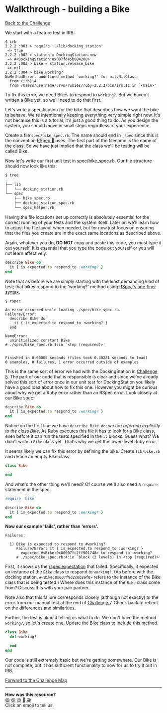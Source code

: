 # Walkthrough - building a Bike

[Back to the Challenge](../9_building_a_bike.md)

We start with a feature test in IRB:

```
$ irb
2.2.2 :001 > require './lib/docking_station'
 => true
2.2.2 :002 > station = DockingStation.new
 => #<DockingStation:0x007fd45b884208>
2.2.2 :003 > bike = station.release_bike
 => nil
2.2.2 :004 > bike.working?
NoMethodError: undefined method `working?' for nil:NilClass
  from (irb):4
  from /Users/username/.rvm/rubies/ruby-2.2.2/bin/irb:11:in `<main>'
```

To fix this error, we need Bikes to respond to `working?`. But we haven't written a Bike yet, so we'll need to do that first.

Let's write a specification for the bike that describes how we want the bike to behave. We're intentionally keeping everything very simple right now. It's not because this is a tutorial; it's just a good thing to do. As you design the system, you should move in small steps regardless of your experience.

Create a file `spec/bike_spec.rb`. The name should end in `_spec` since this is the convention [RSpec&nbsp;:pill:](../pills/rspec.md) uses. The first part of the filename is the name of the class. So we have just implied that the class we'll be testing will be called Bike.

Now let's write our first unit test in spec/bike_spec.rb.  Our file structure should now look like this:

```sh
$ tree
.
├── lib
│   └── docking_station.rb
└── spec
    ├── bike_spec.rb
    ├── docking_station_spec.rb
    └── spec_helper.rb
```

Having the file locations set up correctly is absolutely essential for the correct running of your tests and the system itself.  Later on we'll learn how to adjust the file layout when needed, but for now just focus on ensuring that the files you create are in the exact same locations as described above.

Again, whatever you do, **DO NOT** copy and paste this code, you must type it out yourself.  It is essential that you type the code out yourself or you will not learn effectively.

```ruby
describe Bike do
  it { is_expected.to respond_to :working? }
end
```

Note that as before we are simply starting with the least demanding kind of test; that bikes respond to the 'working?' method using [RSpec's one-liner syntax](https://www.relishapp.com/rspec/rspec-core/v/3-2/docs/subject/one-liner-syntax).

```
$ rspec

An error occurred while loading ./spec/bike_spec.rb.
Failure/Error:
  describe Bike do
    it { is_expected.to respond_to :working? }
  end

NameError:
  uninitialized constant Bike
# ./spec/bike_spec.rb:1:in `<top (required)>'


Finished in 0.00005 seconds (files took 0.30281 seconds to load)
0 examples, 0 failures, 1 error occurred outside of examples

```

This is the same sort of error we had with the DockingStation in [Challenge 5](5_from_feature_tests_to_unit_tests.md). The part of our code that is responsible is clear and since we've already solved this sort of error once in our unit test for DockingStation you likely have a good idea about how to fix this one.  However you might be curious about why we get a Ruby error rather than an RSpec error.  Look closely at our Bike spec:

```ruby
describe Bike do
  it { is_expected.to respond_to :working? }
end
```
Notice on the first line we have `describe Bike do`; we are _referring explicitly to the class Bike_.  As Ruby executes this file it has to look for a Bike class, even before it can run the tests specified in the `it` blocks.  Guess what? We didn't write a `Bike` class yet.  That's why we get the lower-level Ruby error.

It seems likely we can fix this error by defining the bike. Create `lib/bike.rb` and define an empty Bike class.

```ruby
class Bike

end
```

And what's the other thing we'll need?  Of course we'll also need a `require` statement in the spec.

```ruby
require 'bike'

describe Bike do
  it { is_expected.to respond_to :working? }
end
```

**Now our example 'fails', rather than 'errors'.**

```
Failures:

  1) Bike is expected to respond to #working?
     Failure/Error: it { is_expected.to respond_to :working? }
       expected #<Bike:0x00007fc2ff901748> to respond to :working?
     # ./spec/bike_spec.rb:4:in `block (2 levels) in <top (required)>'
```

First, it shows us the [rspec expectation](https://www.relishapp.com/rspec/rspec-expectations/docs) that failed. Specifically, it expected an instance of the `Bike` class to respond to `working?`. (As before with the docking station, `#<Bike:0x007f9d2c0b2ef0>` refers to the instance of the Bike class that is being tested.)  Where does this instance of the `Bike` class come from?  Discuss this with your pair partner.

Note also that this failure corresponds closely (although not exactly) to the error from our manual test at the end of [Challenge 7](7_back_to_the_feature.md).  Check back to reflect on the differences and similarities.

Further, the test is almost telling us what to do. We don't have the method `working?`, so let's create one. Update the Bike class to include this method.

```ruby
class Bike
  def working?

  end
end
```

Our code is still extremely basic but we're getting somewhere.  Our Bike is not complete, but it has sufficient functionality to now for us to try it out in IRB.

[Forward to the Challenge Map](../0_challenge_map.md)

<!-- BEGIN GENERATED SECTION DO NOT EDIT -->

---

**How was this resource?**  
[😫](https://airtable.com/shrUJ3t7KLMqVRFKR?prefill_Repository=course&prefill_File=boris_bikes/walkthroughs/9.md&prefill_Sentiment=😫) [😕](https://airtable.com/shrUJ3t7KLMqVRFKR?prefill_Repository=course&prefill_File=boris_bikes/walkthroughs/9.md&prefill_Sentiment=😕) [😐](https://airtable.com/shrUJ3t7KLMqVRFKR?prefill_Repository=course&prefill_File=boris_bikes/walkthroughs/9.md&prefill_Sentiment=😐) [🙂](https://airtable.com/shrUJ3t7KLMqVRFKR?prefill_Repository=course&prefill_File=boris_bikes/walkthroughs/9.md&prefill_Sentiment=🙂) [😀](https://airtable.com/shrUJ3t7KLMqVRFKR?prefill_Repository=course&prefill_File=boris_bikes/walkthroughs/9.md&prefill_Sentiment=😀)  
Click an emoji to tell us.

<!-- END GENERATED SECTION DO NOT EDIT -->
